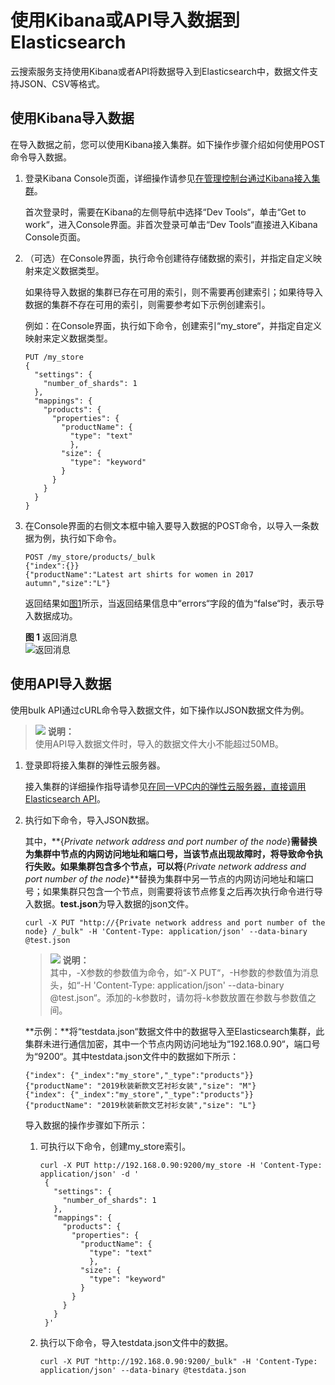 # 使用Kibana或API导入数据到Elasticsearch<a name="css_01_0024"></a>

云搜索服务支持使用Kibana或者API将数据导入到Elasticsearch中，数据文件支持JSON、CSV等格式。

## 使用Kibana导入数据<a name="section1430231820400"></a>

在导入数据之前，您可以使用Kibana接入集群。如下操作步骤介绍如何使用POST命令导入数据。

1.  登录Kibana Console页面，详细操作请参见[在管理控制台通过Kibana接入集群](接入集群.md#section9848115695612)。

    首次登录时，需要在Kibana的左侧导航中选择“Dev Tools“，单击“Get to work“，进入Console界面。非首次登录可单击“Dev Tools“直接进入Kibana Console页面。

2.  （可选）在Console界面，执行命令创建待存储数据的索引，并指定自定义映射来定义数据类型。

    如果待导入数据的集群已存在可用的索引，则不需要再创建索引；如果待导入数据的集群不存在可用的索引，则需要参考如下示例创建索引。

    例如：在Console界面，执行如下命令，创建索引“my\_store“，并指定自定义映射来定义数据类型。

    ```
    PUT /my_store
    {
      "settings": {
        "number_of_shards": 1
      },
      "mappings": {
        "products": {
          "properties": {
            "productName": {
              "type": "text"
              },
            "size": {
              "type": "keyword"
            }
          }
        }
      }
    }
    ```

3.  在Console界面的右侧文本框中输入要导入数据的POST命令，以导入一条数据为例，执行如下命令。

    ```
    POST /my_store/products/_bulk 
    {"index":{}} 
    {"productName":"Latest art shirts for women in 2017 autumn","size":"L"}
    ```

    返回结果如[图1](#fig93061932172813)所示，当返回结果信息中“errors“字段的值为“false“时，表示导入数据成功。

    **图 1**  返回消息<a name="fig93061932172813"></a>  
    ![](figures/返回消息.png "返回消息")


## 使用API导入数据<a name="section239718062912"></a>

使用bulk API通过cURL命令导入数据文件，如下操作以JSON数据文件为例。

>![](public_sys-resources/icon-note.gif) **说明：**   
>使用API导入数据文件时，导入的数据文件大小不能超过50MB。  

1.  登录即将接入集群的弹性云服务器。

    接入集群的详细操作指导请参见[在同一VPC内的弹性云服务器，直接调用Elasticsearch API](接入集群.md#section16223134914582)。

2.  执行如下命令，导入JSON数据。

    其中，**\{_Private network address and port number of the node_\}**需替换为集群中节点的内网访问地址和端口号，当该节点出现故障时，将导致命令执行失败。如果集群包含多个节点，可以将**\{_Private network address and port number of the node_\}**替换为集群中另一节点的内网访问地址和端口号；如果集群只包含一个节点，则需要将该节点修复之后再次执行命令进行导入数据。**test.json**为导入数据的json文件。

    ```
    curl -X PUT "http://{Private network address and port number of the node} /_bulk" -H 'Content-Type: application/json' --data-binary @test.json
    ```

    >![](public_sys-resources/icon-note.gif) **说明：**   
    >其中，-X参数的参数值为命令，如“-X PUT“，-H参数的参数值为消息头，如“-H 'Content-Type: application/json' --data-binary @test.json“。添加的-k参数时，请勿将-k参数放置在参数与参数值之间。  

    **示例：**将“testdata.json“数据文件中的数据导入至Elasticsearch集群，此集群未进行通信加密，其中一个节点内网访问地址为“192.168.0.90“，端口号为“9200“。其中testdata.json文件中的数据如下所示：

    ```
    {"index": {"_index":"my_store","_type":"products"}}
    {"productName": "2019秋装新款文艺衬衫女装","size": "M"}
    {"index": {"_index":"my_store","_type":"products"}}
    {"productName": "2019秋装新款文艺衬衫女装","size": "L"}
    ```

    导入数据的操作步骤如下所示：

    1.  可执行以下命令，创建my\_store索引。

        ```
        curl -X PUT http://192.168.0.90:9200/my_store -H 'Content-Type: application/json' -d '
         { 
           "settings": { 
             "number_of_shards": 1 
           }, 
           "mappings": { 
             "products": { 
               "properties": { 
                 "productName": { 
                   "type": "text" 
                   }, 
                 "size": { 
                   "type": "keyword" 
                 } 
               } 
             } 
           } 
         }'
        ```

    2.  执行以下命令，导入testdata.json文件中的数据。

        ```
        curl -X PUT "http://192.168.0.90:9200/_bulk" -H 'Content-Type: application/json' --data-binary @testdata.json
        ```



